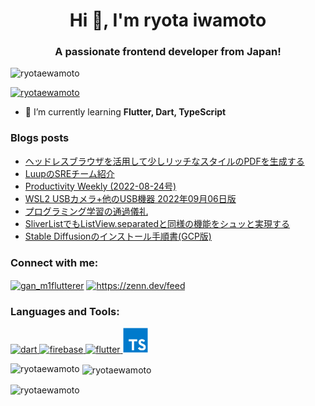 <h1 align="center">Hi 👋, I'm ryota iwamoto</h1>
<h3 align="center">A passionate frontend developer from Japan!</h3>

<p align="left"> <img src="https://komarev.com/ghpvc/?username=ryotaewamoto&label=Profile%20views&color=0e75b6&style=flat" alt="ryotaewamoto" /> </p>

<p align="left"> <a href="https://github.com/ryo-ma/github-profile-trophy"><img src="https://github-profile-trophy.vercel.app/?username=ryotaewamoto" alt="ryotaewamoto" /></a> </p>

- 🌱 I’m currently learning **Flutter, Dart, TypeScript**

### Blogs posts
<!-- BLOG-POST-LIST:START -->
- [ヘッドレスブラウザを活用して少しリッチなスタイルのPDFを生成する](https://zenn.dev/moga/articles/gen-rich-pdf-with-headless-browser)
- [LuupのSREチーム紹介](https://zenn.dev/luup/articles/sre-horiuchi-20220829)
- [Productivity Weekly &lpar;2022-08-24号&rpar;](https://zenn.dev/korosuke613/articles/productivity-weekly-20220824)
- [WSL2 USBカメラ+他のUSB機器 2022年09月06日版](https://zenn.dev/pinto0309/articles/e1432253d29e30)
- [プログラミング学習の通過儀礼](https://zenn.dev/mizchi/articles/programming-study-initiation)
- [SliverListでもListView.separatedと同様の機能をシュッと実現する](https://zenn.dev/sgr_ksmt/articles/bb0430feff1eb6)
- [Stable Diffusionのインストール手順書&lpar;GCP版&rpar;](https://zenn.dev/tfutada/articles/717b60a6e7961a)
<!-- BLOG-POST-LIST:END -->

<h3 align="left">Connect with me:</h3>
<p align="left">
<a href="https://twitter.com/gan_m1flutterer" target="blank"><img align="center" src="https://raw.githubusercontent.com/rahuldkjain/github-profile-readme-generator/master/src/images/icons/Social/twitter.svg" alt="gan_m1flutterer" height="30" width="40" /></a>
<a href="/https://zenn.dev/feed" target="blank"><img align="center" src="https://raw.githubusercontent.com/rahuldkjain/github-profile-readme-generator/master/src/images/icons/Social/rss.svg" alt="https://zenn.dev/feed" height="30" width="40" /></a>
</p>

<h3 align="left">Languages and Tools:</h3>
<p align="left"> <a href="https://dart.dev" target="_blank" rel="noreferrer"> <img src="https://www.vectorlogo.zone/logos/dartlang/dartlang-icon.svg" alt="dart" width="40" height="40"/> </a> <a href="https://firebase.google.com/" target="_blank" rel="noreferrer"> <img src="https://www.vectorlogo.zone/logos/firebase/firebase-icon.svg" alt="firebase" width="40" height="40"/> </a> <a href="https://flutter.dev" target="_blank" rel="noreferrer"> <img src="https://www.vectorlogo.zone/logos/flutterio/flutterio-icon.svg" alt="flutter" width="40" height="40"/> </a> <a href="https://www.typescriptlang.org/" target="_blank" rel="noreferrer"> <img src="https://raw.githubusercontent.com/devicons/devicon/master/icons/typescript/typescript-original.svg" alt="typescript" width="40" height="40"/> </a> </p>

<p><img align="left" src="https://github-readme-stats.vercel.app/api/top-langs?username=ryotaewamoto&show_icons=true&locale=en&layout=compact" alt="ryotaewamoto" /></p>

<p>&nbsp;<img align="center" src="https://github-readme-stats.vercel.app/api?username=ryotaewamoto&show_icons=true&locale=en" alt="ryotaewamoto" /></p>

<p><img align="center" src="https://github-readme-streak-stats.herokuapp.com/?user=ryotaewamoto&" alt="ryotaewamoto" /></p>
